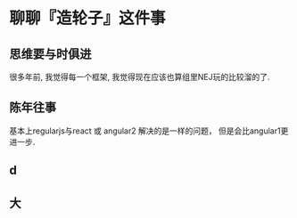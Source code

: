 
# 聊聊『造轮子』这件事


## 思维要与时俱进

很多年前, 我觉得每一个框架, 我觉得现在应该也算组里NEJ玩的比较溜的了. 

## 陈年往事

基本上regularjs与react 或 angular2 解决的是一样的问题， 但是会比angular1更进一步.

## d


## 大